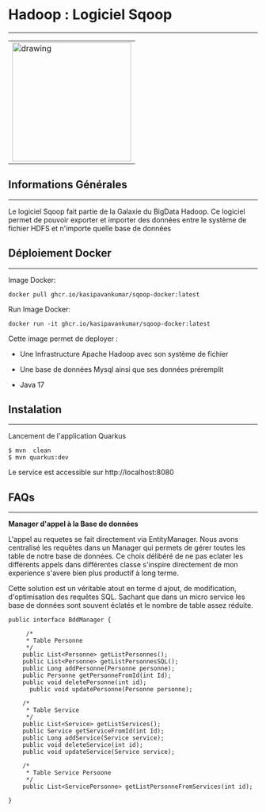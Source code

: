 ﻿## <h1>Hadoop : Logiciel Sqoop</h1>
***
<table><tr>
  <td><img src="https://github.com/user-attachments/assets/62ab5754-1b98-4a7f-9059-9f434548bea7" alt="drawing" height="240px"/></td>
</tr></table>

## Informations Générales
***
Le logiciel Sqoop fait partie de la Galaxie du BigData Hadoop.
Ce logiciel permet de pouvoir exporter et importer des données entre le système de fichier HDFS et n'importe quelle base de données

## Déploiement Docker
***
Image Docker:<br/>
```
docker pull ghcr.io/kasipavankumar/sqoop-docker:latest
```
Run Image Docker:<br/>
```
docker run -it ghcr.io/kasipavankumar/sqoop-docker:latest
```


Cette image permet de deployer :
* Une Infrastructure Apache Hadoop avec son système de fichier
* Une base de données Mysql ainsi que ses données préremplit

* Java 17
## Instalation
***
Lancement de l'application Quarkus<br>
```
$ mvn  clean
$ mvn quarkus:dev
```
Le service est accessible sur http://localhost:8080

## FAQs
***
**Manager d'appel à la Base de données**

L'appel au requetes se fait directement via EntityManager.
Nous avons centralisé les requêtes dans un Manager qui permets de gérer toutes les table de notre base de données.
Ce choix délibéré de ne pas eclater les différents appels dans différentes classe s'inspire directement de mon experience s'avere bien plus productif à long terme.

Cette solution est un véritable atout en terme d ajout, de modification, d'optimisation des requêtes SQL. 
Sachant que dans un micro service les base de données sont souvent éclatés et le nombre de table assez réduite.

```
public interface BddManager {
    
     /*
     * Table Personne
     */
    public List<Personne> getListPersonnes();
    public List<Personne> getListPersonnesSQL();
    public Long addPersonne(Personne personne);
    public Personne getPersonneFromId(int Id);
    public void deletePersonne(int id);
	  public void updatePersonne(Personne personne);
	
    /*
     * Table Service
     */
    public List<Service> getListServices();
    public Service getServiceFromId(int Id);
    public Long addService(Service service);
    public void deleteService(int id);
    public void updateService(Service service);

    /*
     * Table Service Persoone
     */
    public List<ServicePersonne> getListPersonneFromServices(int id);

}
```




